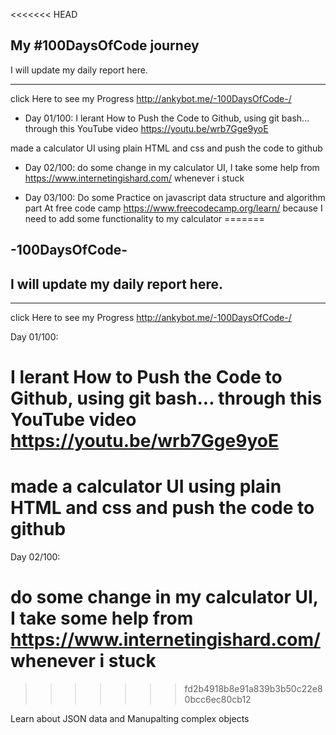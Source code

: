 <<<<<<< HEAD

## My #100DaysOfCode journey

I will update my daily report here.

-------------------------------------------------------
click Here to see my Progress  http://ankybot.me/-100DaysOfCode-/

* Day 01/100: 
I lerant How to Push the Code to Github, using git bash... through this YouTube video https://youtu.be/wrb7Gge9yoE

made a calculator UI using plain HTML and css and push the code to github

* Day 02/100:
do some change in my calculator UI, I take some help from https://www.internetingishard.com/ whenever i stuck  

* Day 03/100:
Do some Practice on javascript data structure and algorithm part At free code camp https://www.freecodecamp.org/learn/
because I need to add some functionality to my calculator
=======
## -100DaysOfCode-
## I will update my daily report here.
-------------------------------------------------------
click Here to see my Progress  http://ankybot.me/-100DaysOfCode-/

Day 01/100: 
# I lerant How to Push the Code to Github, using git bash... through this YouTube video https://youtu.be/wrb7Gge9yoE

# made a calculator UI using plain HTML and css and push the code to github

Day 02/100:
# do some change in my calculator UI, I take some help from https://www.internetingishard.com/ whenever i stuck  
>>>>>>> fd2b4918b8e91a839b3b50c22e80bcc6ec80cb12

Learn about JSON data and Manupalting complex objects






 

